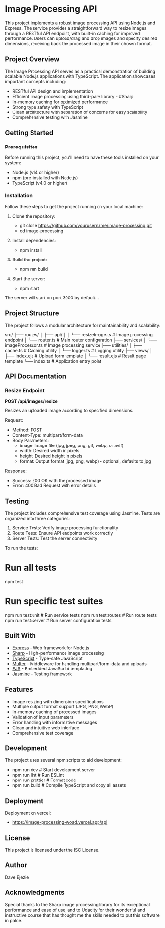 # Image Processing API

This project implements a robust image processing API using Node.js and Express. The service provides a straightforward way to resize images through a RESTful API endpoint, with built-in caching for improved performance. Users can upload/drag and drop images and specify desired dimensions, receiving back the processed image in their chosen format.

## Project Overview

The Image Processing API serves as a practical demonstration of building scalable Node.js applications with TypeScript. The application showcases important concepts including:

- RESTful API design and implementation
- Efficient image processing using third-pary library - #Sharp
- In-memory caching for optimized performance
- Strong type safety with TypeScript
- Clean architecture with separation of concerns for easy scalability
- Comprehensive testing with Jasmine

## Getting Started

### Prerequisites

Before running this project, you'll need to have these tools installed on your system:

- Node.js (v14 or higher)
- npm (pre-installed with Node.js)
- TypeScript (v4.0 or higher)

### Installation

Follow these steps to get the project running on your local machine:

1. Clone the repository:
   - git clone https://github.com/yourusername/image-processing.git
   - cd image-processing
   

2. Install dependencies:
   - npm install


3. Build the project:
   - npm run build

4. Start the server:
   - npm start

The server will start on port 3000 by default...

## Project Structure

The project follows a modular architecture for maintainability and scalability:

src/
├── routes/
│   ├── api/
│   │   └── resizeImage.ts    # Image processing endpoint
│   └── router.ts             # Main router configuration
├── services/
│   └── imageProcessor.ts     # Image processing service
├── utilities/
│   ├── cache.ts             # Caching utility
│   └── logger.ts            # Logging utility
├── views/
│   ├── index.ejs            # Upload form template
│   └── result.ejs           # Result page template
└── index.ts                 # Application entry point

## API Documentation

### Resize Endpoint

**POST /api/images/resize**

Resizes an uploaded image according to specified dimensions.

Request:
- Method: POST
- Content-Type: multipart/form-data
- Body Parameters:
  - image: Image file (jpg, jpeg, png, gif, webp, or avif)
  - width: Desired width in pixels
  - height: Desired height in pixels
  - format: Output format (jpg, png, webp) - optional, defaults to jpg

Response:
- Success: 200 OK with the processed image
- Error: 400 Bad Request with error details

## Testing

The project includes comprehensive test coverage using Jasmine. Tests are organized into three categories:

1. Service Tests: Verify image processing functionality
2. Route Tests: Ensure API endpoints work correctly
3. Server Tests: Test the server connectivity

To run the tests:

# Run all tests
npm test

# Run specific test suites
npm run test:unit     # Run service tests
npm run test:routes   # Run route tests
npm run test:server   # Run server configuration tests


## Built With

- [Express](https://expressjs.com/) - Web framework for Node.js
- [Sharp](https://sharp.pixelplumbing.com/) - High-performance image processing
- [TypeScript](https://www.typescriptlang.org/) - Type-safe JavaScript
- [Multer](https://github.com/expressjs/multer) - Middleware for handling multipart/form-data and uploads
- [EJS](https://ejs.co/) - Embedded JavaScript templating
- [Jasmine](https://jasmine.github.io/) - Testing framework

## Features

- Image resizing with dimension specifications
- Multiple output format support (JPG, PNG, WebP)
- In-memory caching of processed images
- Validation of input parameters
- Error handling with informative messages
- Clean and intuitive web interface
- Comprehensive test coverage

## Development

The project uses several npm scripts to aid development:

- npm run dev          # Start development server
- npm run lint         # Run ESLint
- npm run prettier     # Format code
- npm run build        # Compile TypeScript and copy all assets


## Deployment

Deployment on vercel:
- https://image-processing-woad.vercel.app/api

## License

This project is licensed under the ISC License.

## Author

Dave Ejezie

## Acknowledgments

Special thanks to the Sharp image processing library for its exceptional performance and ease of use, and to Udacity for their wonderful and instructive course that has thought me the skills needed to put this software in palce.